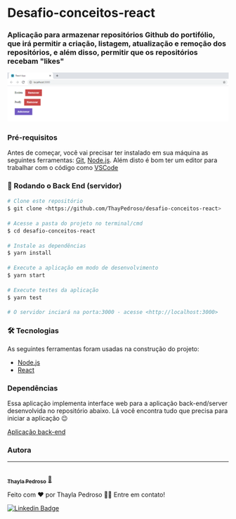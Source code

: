 # Desafio-conceitos-react

### Aplicação para armazenar repositórios Github do portifólio, que irá permitir a criação, listagem, atualização e remoção dos repositórios, e além disso, permitir que os repositórios recebam "likes"

![image](/promo/desafioReact.PNG)

### Pré-requisitos

Antes de começar, você vai precisar ter instalado em sua máquina as seguintes ferramentas:
[Git](https://git-scm.com), [Node.js](https://nodejs.org/en/). 
Além disto é bom ter um editor para trabalhar com o código como [VSCode](https://code.visualstudio.com/)

### 🎲 Rodando o Back End (servidor)

```bash
# Clone este repositório
$ git clone <https://github.com/ThayPedroso/desafio-conceitos-react>

# Acesse a pasta do projeto no terminal/cmd
$ cd desafio-conceitos-react

# Instale as dependências
$ yarn install

# Execute a aplicação em modo de desenvolvimento
$ yarn start

# Execute testes da aplicação
$ yarn test

# O servidor inciará na porta:3000 - acesse <http://localhost:3000>
```

### 🛠 Tecnologias

As seguintes ferramentas foram usadas na construção do projeto:

- [Node.js](https://nodejs.org/en/)
- [React](https://pt-br.reactjs.org/)

### Dependências

Essa aplicação implementa interface web para a aplicação back-end/server desenvolvida no repositório abaixo. Lá você encontra tudo que precisa para iniciar a aplicação 😉

[Aplicação back-end](https://github.com/ThayPedroso/desafio-conceitos-nodejs)

### Autora
---

<a href="https://www.linkedin.com/in/thaylapedroso/">
 <img style="border-radius: 50%;" src="https://avatars3.githubusercontent.com/u/44008476?s=460&u=7dbb833a401c575edc98f696cb5823d3b5e78e72&v=4" width="100px;" alt=""/>
 <br />
 <sub><b>Thayla Pedroso</b></sub></a> <a href="https://www.linkedin.com/in/thaylapedroso/" title="Thayla">🚀</a>


Feito com ❤️ por Thayla Pedroso 👋🏽 Entre em contato!

 [![Linkedin Badge](https://img.shields.io/badge/-Thayla-blue?style=flat-square&logo=Linkedin&logoColor=white&link=https://www.linkedin.com/in/thaylapedroso/)](https://www.linkedin.com/in/thaylapedroso/)
